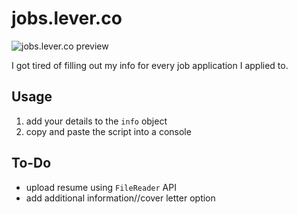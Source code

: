 
# jobs.lever.co

![jobs.lever.co preview](https://zac.codes/img/other/jobs.lever.co_preview.png)

I got tired of filling out my info for every job application I applied to.

## Usage

1. add your details to the `info` object
2. copy and paste the script into a console


## To-Do

- upload resume using `FileReader` API
- add additional information//cover letter option
